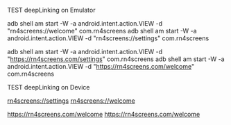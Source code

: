 TEST deepLinking on Emulator

adb shell am start -W -a android.intent.action.VIEW -d "rn4screens://welcome" com.rn4screens
adb shell am start -W -a android.intent.action.VIEW -d "rn4screens://settings" com.rn4screens

adb shell am start -W -a android.intent.action.VIEW -d "https://rn4screens.com/settings" com.rn4screens
adb shell am start -W -a android.intent.action.VIEW -d "https://rn4screens.com/welcome" com.rn4screens

TEST deepLinking on Device

<a href="rn4screens://settings">rn4screens://settings</a>
<a href="rn4screens://welcome">rn4screens://welcome</a>

<a href="https://rn4screens.com/welcome">https://rn4screens.com/welcome</a>
<a href="https://rn4screens.com/welcome">https://rn4screens.com/welcome</a>

